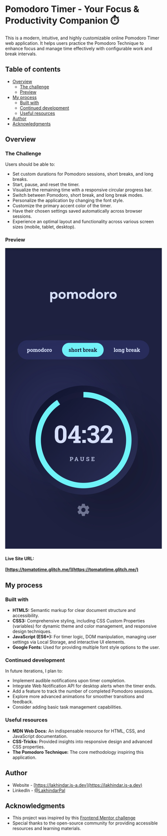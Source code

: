 # Pomodoro Timer - Your Focus & Productivity Companion ⏱️

This is a modern, intuitive, and highly customizable online Pomodoro Timer web application. It helps users practice the Pomodoro Technique to enhance focus and manage time effectively with configurable work and break intervals.

## Table of contents

- [Overview](#overview)
  - [The challenge](#the-challenge)
  - [Preview](#preview)
- [My process](#my-process)
  - [Built with](#built-with)
  - [Continued development](#continued-development)
  - [Useful resources](#useful-resources)
- [Author](#author)
- [Acknowledgments](#acknowledgments)

## Overview

### The Challenge

Users should be able to:

- Set custom durations for Pomodoro sessions, short breaks, and long breaks.
- Start, pause, and reset the timer.
- Visualize the remaining time with a responsive circular progress bar.
- Switch between Pomodoro, short break, and long break modes.
- Personalize the application by changing the font style.
- Customize the primary accent color of the timer.
- Have their chosen settings saved automatically across browser sessions.
- Experience an optimal layout and functionality across various screen sizes (mobile, tablet, desktop).

### Preview

![screenshot](/screenshot.jpg)

#### Live Site URL:

**[https://tomatotime.glitch.me/](https://tomatotime.glitch.me/)**

## My process

### Built with

- **HTML5:** Semantic markup for clear document structure and accessibility.
- **CSS3:** Comprehensive styling, including CSS Custom Properties (variables) for dynamic theme and color management, and responsive design techniques.
- **JavaScript (ES6+):** For timer logic, DOM manipulation, managing user settings via Local Storage, and interactive UI elements.
- **Google Fonts:** Used for providing multiple font style options to the user.

### Continued development

In future iterations, I plan to:

- Implement audible notifications upon timer completion.
- Integrate Web Notification API for desktop alerts when the timer ends.
- Add a feature to track the number of completed Pomodoro sessions.
- Explore more advanced animations for smoother transitions and feedback.
- Consider adding basic task management capabilities.

### Useful resources

- **MDN Web Docs:** An indispensable resource for HTML, CSS, and JavaScript documentation.
- **CSS-Tricks:** Provided insights into responsive design and advanced CSS properties.
- **The Pomodoro Technique:** The core methodology inspiring this application.

## Author

- Website - [https://lakhindar.is-a.dev](https://lakhindar.is-a.dev)
- LinkedIn - [@LakhindarPal](https://www.linkedin.com/in/LakhindarPal)

## Acknowledgments

- This project was inspired by this [Frontend Mentor challenge](https://www.frontendmentor.io/challenges/pomodoro-app-KBFnycJ6G)
- Special thanks to the open-source community for providing accessible resources and learning materials.
